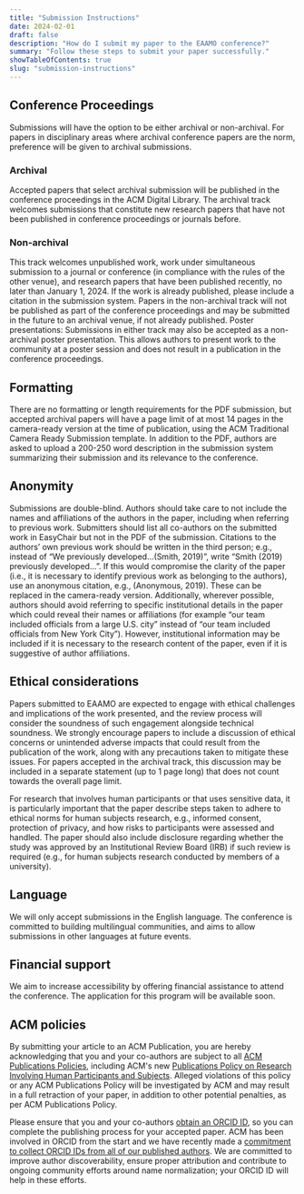 ```yaml
---
title: "Submission Instructions"
date: 2024-02-01
draft: false
description: "How do I submit my paper to the EAAMO conference?"
summary: "Follow these steps to submit your paper successfully."
showTableOfContents: true
slug: "submission-instructions"
---
```




## Conference Proceedings
Submissions will have the option to be either archival or non-archival. For papers in disciplinary areas where archival conference papers are the norm, preference will be given to archival submissions.

### Archival
Accepted papers that select archival submission will be published in the conference proceedings in the ACM Digital Library. The archival track welcomes submissions that constitute new research papers that have not been published in conference proceedings or journals before. 

### Non-archival
This track welcomes unpublished work, work under simultaneous submission to a journal or conference (in compliance with the rules of the other venue), and research papers that have been published recently, no later than January 1, 2024. If the work is already published, please include a citation in the submission system. Papers in the non-archival track will not be published as part of the conference proceedings and may be submitted in the future to an archival venue, if not already published. 
Poster presentations: Submissions in either track may also be accepted as a non-archival poster presentation. This allows authors to present work to the community at a poster session and does not result in a publication in the conference proceedings. 

## Formatting
There are no formatting or length requirements for the PDF submission, but accepted archival papers will have a page limit of at most 14 pages in the camera-ready version at the time of publication, using the ACM Traditional Camera Ready Submission template. In addition to the PDF, authors are asked to upload a 200-250 word description in the submission system summarizing their submission and its relevance to the conference.

## Anonymity
Submissions are double-blind. Authors should take care to not include the names and affiliations of the authors in the paper, including when referring to previous work. Submitters should list all co-authors on the submitted work in EasyChair but not in the PDF of the submission. Citations to the authors’ own previous work should be written in the third person; e.g., instead of “We previously developed…(Smith, 2019)”, write “Smith (2019) previously developed…”. If this would compromise the clarity of the paper (i.e., it is necessary to identify previous work as belonging to the authors), use an anonymous citation, e.g., (Anonymous, 2019). These can be replaced in the camera-ready version. Additionally, wherever possible, authors should avoid referring to specific institutional details in the paper which could reveal their names or affiliations (for example “our team included officials from a large U.S. city” instead of “our team included officials from New York City”). However, institutional information may be included if it is necessary to the research content of the paper, even if it is suggestive of author affiliations.

## Ethical considerations
Papers submitted to EAAMO are expected to engage with ethical challenges and implications of the work presented, and the review process will consider the soundness of such engagement alongside technical soundness. We strongly encourage papers to include a discussion of ethical concerns or unintended adverse impacts that could result from the publication of the work, along with any precautions taken to mitigate these issues. For papers accepted in the archival track, this discussion may be included in a separate statement (up to 1 page long) that does not count towards the overall page limit.

For research that involves human participants or that uses sensitive data, it is particularly important that the paper describe steps taken to adhere to ethical norms for human subjects research, e.g., informed consent, protection of privacy, and how risks to participants were assessed and handled. The paper should also include disclosure regarding whether the study was approved by an Institutional Review Board (IRB) if such review is required (e.g., for human subjects research conducted by members of a university).

## Language
We will only accept submissions in the English language. The conference is committed to building multilingual communities, and aims to allow submissions in other languages at future events.


## Financial support
We aim to increase accessibility by offering financial assistance to attend the conference. The application for this program will be available soon.

## ACM policies
By submitting your article to an ACM Publication, you are hereby acknowledging that you and your co-authors are subject to all [ACM Publications Policies](https://www.acm.org/publications/policies), including ACM's new [Publications Policy on Research Involving Human Participants and Subjects](https://www.acm.org/publications/policies/research-involving-human-participants-and-subjects). Alleged violations of this policy or any ACM Publications Policy will be investigated by ACM and may result in a full retraction of your paper, in addition to other potential penalties, as per ACM Publications Policy.
 
Please ensure that you and your co-authors [obtain an ORCID ID](https://orcid.org/register), so you can complete the publishing process for your accepted paper.  ACM has been involved in ORCID from the start and we have recently made a [commitment to collect ORCID IDs from all of our published authors](https://authors.acm.org/author-resources/orcid-faqs). We are committed to improve author discoverability, ensure proper attribution and contribute to ongoing community efforts around name normalization; your ORCID ID will help in these efforts.

